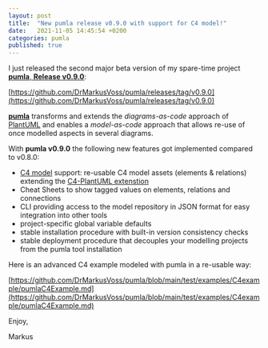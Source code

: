 ```yaml
---
layout: post
title:  "New pumla release v0.9.0 with support for C4 model!"
date:   2021-11-05 14:45:54 +0200
categories: pumla
published: true
---
```


I just released the second major beta version of my spare-time project [**pumla**, **Release v0.9.0**]():

[https://github.com/DrMarkusVoss/pumla/releases/tag/v0.9.0](https://github.com/DrMarkusVoss/pumla/releases/tag/v0.9.0)

[**pumla**](https://github.com/DrMarkusVoss/pumla) transforms and extends the *diagrams-as-code* approach
of [PlantUML](https://plantuml.com/de/) and enables a *model-as-code*
approach that allows re-use of once modelled aspects in several diagrams.

With **pumla v0.9.0** the following new features got implemented compared to 
v0.8.0:
- [C4 model](https://c4model.com) support: re-usable C4 model assets (elements & relations) extending the 
  [C4-PlantUML extenstion](https://github.com/plantuml-stdlib/C4-PlantUML)
- Cheat Sheets to show tagged values on elements, relations and connections
- CLI providing access to the model repository in JSON format for easy integration into
  other tools
- project-specific global variable defaults
- stable installation procedure with built-in version consistency checks
- stable deployment procedure that decouples your modelling projects from 
  the pumla tool installation

Here is an advanced C4 example modeled with pumla in a re-usable way:

[https://github.com/DrMarkusVoss/pumla/blob/main/test/examples/C4example/pumlaC4Example.md](https://github.com/DrMarkusVoss/pumla/blob/main/test/examples/C4example/pumlaC4Example.md)

Enjoy,

Markus
